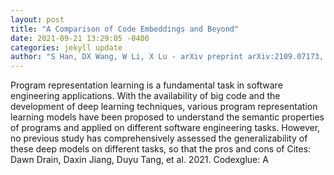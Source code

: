 ```yaml
--- 
layout: post 
title: "A Comparison of Code Embeddings and Beyond" 
date: 2021-09-21 13:29:05 -0400 
categories: jekyll update 
author: "S Han, DX Wang, W Li, X Lu - arXiv preprint arXiv:2109.07173, 2021" 
--- 
```

Program representation learning is a fundamental task in software engineering applications. With the availability of big code and the development of deep learning techniques, various program representation learning models have been proposed to understand the semantic properties of programs and applied on different software engineering tasks. However, no previous study has comprehensively assessed the generalizability of these deep models on different tasks, so that the pros and cons of Cites: Dawn Drain, Daxin Jiang, Duyu Tang, et al. 2021. Codexglue: A